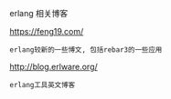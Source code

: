 erlang 相关博客

https://feng19.com/
```text
erlang较新的一些博文, 包括rebar3的一些应用 
```

http://blog.erlware.org/
```text
erlang工具英文博客
```
